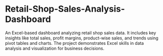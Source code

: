 # Retail-Shop-Sales-Analysis-Dashboard
An Excel-based dashboard analyzing retail shop sales data. It includes key insights like total sales, profit margins, product-wise sales, and trends using pivot tables and charts. The project demonstrates Excel skills in data analysis and visualization for business decisions.

